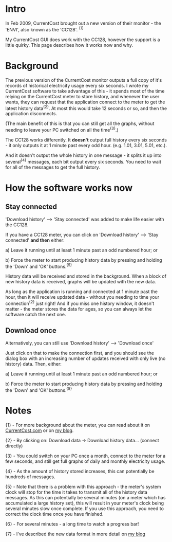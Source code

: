 # Intro #
In Feb 2009, CurrentCost brought out a new version of their monitor - the 'ENVI', also known as the 'CC128'. <sup>{1}</sup>

My CurrentCost GUI does work with the CC128, however the support is a little quirky. This page describes how it works now and why.

# Background #
The previous version of the CurrentCost monitor outputs a full copy of it's records of historical electricity usage every six seconds. I wrote my CurrentCost software to take advantage of this - it spends most of the time relying on the CurrentCost meter to store history, and whenever the user wants, they can request that the application connect to the meter to get the latest history data<sup>{2}</sup>. At most this would take 12 seconds or so, and then the application disconnects.

(The main benefit of this is that you can still get all the graphs, without needing to leave your PC switched on all the time<sup>{3}</sup>.)

The CC128 works differently. It **doesn't** output full history every six seconds - it only outputs it at 1 minute past every odd hour. (e.g. 1.01, 3.01, 5.01, etc.).

And it doesn't output the whole history in one message - it splits it up into several<sup>{4}</sup> messages, each bit output every six seconds. You need to wait for all of the messages to get the full history.

# How the software works now #
## Stay connected ##
'Download history' --> 'Stay connected' was added to make life easier with the CC128.

If you have a CC128 meter, you can click on 'Download history' --> 'Stay connected' **and then** either:

a) Leave it running until at least 1 minute past an odd numbered hour; or

b) Force the meter to start producing history data by pressing and holding the 'Down' and 'OK' buttons.<sup>{5}</sup>

History data will be received and stored in the background. When a block of new history data is received, graphs will be updated with the new data.

As long as the application is running and connected at 1 minute past the hour, then it will receive updated data - without you needing to time your connection<sup>{2}</sup> just right! And if you miss one history window, it doesn't matter - the meter stores the data for ages, so you can always let the software catch the next one.

## Download once ##
Alternatively, you can still use 'Download history' --> 'Download once'

Just click on that to make the connection first, and you should see the dialog box with an increasing number of updates received with only live (no history) data. Then, either:

a) Leave it running until at least 1 minute past an odd numbered hour; or

b) Force the meter to start producing history data by pressing and holding the 'Down' and 'OK' buttons.<sup>{5}</sup>


# Notes #
{1} - For more background about the meter, you can read about it on [CurrentCost.com](http://currentcost.com/product-cc128.html) or on [my blog](http://dalelane.co.uk/blog/?p=389).

{2} - By clicking on: Download data -> Download history data... (connect directly)

{3} - You could switch on your PC once a month, connect to the meter for a few seconds, and still get full graphs of daily and monthly electricity usage.

{4} - As the amount of history stored increases, this can potentially be hundreds of messages.

{5} - Note that there is a problem with this approach - the meter's system clock will stop for the time it takes to transmit all of the history data messages. As this can potentially be several minutes (on a meter which has accumulated a large history set), this will result in your meter's clock being several minutes slow once complete. If you use this approach, you need to correct the clock time once you have finished.

{6} - For several minutes - a long time to watch a progress bar!

{7} - I've described the new data format in more detail on [my blog](http://dalelane.co.uk/blog/?p=456)
